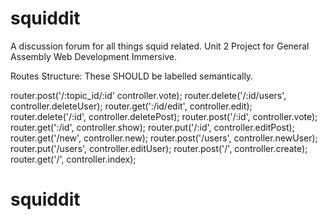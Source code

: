 # squiddit

A discussion forum for all things squid related. Unit 2 Project for General Assembly Web Development Immersive.

Routes Structure: These SHOULD be labelled semantically.

router.post('/:topic_id/:id' controller.vote);
router.delete('/:id/users', controller.deleteUser);
router.get(':/id/edit', controller.edit);
router.delete('/:id', controller.deletePost);
router.post('/:id', controller.vote); 
router.get(':/id', controller.show);
router.put('/:id', controller.editPost);
router.get('/new', controller.new);
router.post('/users', controller.newUser);
router.put('/users', controller.editUser);
router.post('/', controller.create);
router.get('/', controller.index);

# squiddit
